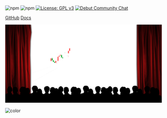 \
\
\
\
\
\
\
\
\
\
\
\
<br/>

![npm](https://img.shields.io/npm/v/@debut/community-core)
![npm](https://img.shields.io/npm/dm/@debut/community-core)
[![License: GPL v3](https://img.shields.io/badge/License-GPLv3-blue.svg)](https://www.gnu.org/licenses/gpl-3.0)
[![Debut Community Chat](https://badgen.net/badge/tg/community/cyan?icon=telegram)](https://t.me/+Acu2sbLIy_c0OWIy)

[GitHub](https://github.com/debut-js/Strategies)
[Docs](#Debut)

![](assets/logo_transparent_web.png)

![color](#000000)